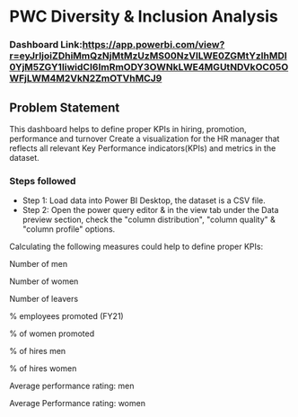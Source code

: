 # PWC Diversity & Inclusion Analysis

### Dashboard Link:https://app.powerbi.com/view?r=eyJrIjoiZDhiMmQzNjMtMzUzMS00NzVlLWE0ZGMtYzlhMDI0YjM5ZGY1IiwidCI6ImRmODY3OWNkLWE4MGUtNDVkOC05OWFjLWM4M2VkN2ZmOTVhMCJ9

## Problem Statement

This dashboard helps to define proper KPIs in hiring, promotion, performance and turnover
Create a visualization for the HR manager that reflects all relevant Key Performance indicators(KPIs) and metrics in the dataset.


### Steps followed 

- Step 1: Load data into Power BI Desktop, the dataset is a CSV file.
- Step 2: Open the power query editor & in the view tab under the Data preview section, check the "column distribution", "column quality" & "column profile" options.

Calculating the following measures could help to define proper KPIs:

Number of men

Number of women

Number of leavers

% employees promoted (FY21)

% of women promoted

% of hires men

% of hires women

Average performance rating: men

Average Performance rating: women
